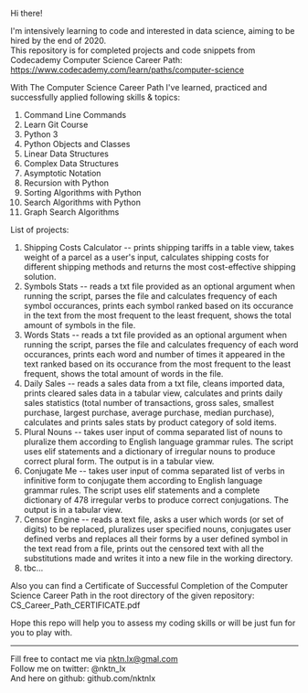 Hi there!


I'm intensively learning to code and interested in data science, aiming to be hired by the end of 2020.  
This repository is for completed projects and code snippets from Codecademy Computer Science Career Path: https://www.codecademy.com/learn/paths/computer-science  

With The Computer Science Career Path I've learned, practiced and successfully applied following skills & topics:  
1. Command Line Commands  
2. Learn Git Course  
3. Python 3  
4. Python Objects and Classes  
5. Linear Data Structures  
6. Complex Data Structures  
7. Asymptotic Notation  
8. Recursion with Python  
9. Sorting Algorithms with Python  
10. Search Algorithms with Python  
11. Graph Search Algorithms  


List of projects:
1. Shipping Costs Calculator -- prints shipping tariffs in a table view, takes weight of a parcel as a user's input, calculates shipping costs for different shipping methods and returns the most cost-effective shipping solution.     
2. Symbols Stats -- reads a txt file provided as an optional argument when running the script, parses the file and calculates frequency of each symbol occurances, prints each symbol ranked based on its occurance in the text from the most frequent to the least frequent, shows the total amount of symbols in the file.  
3. Words Stats -- reads a txt file provided as an optional argument when running the script, parses the file and calculates frequency of each word occurances, prints each word and number of times it appeared in the text ranked based on its occurance from the most frequent to the least frequent, shows the total amount of words in the file.        
4. Daily Sales -- reads a sales data from a txt file, cleans imported data, prints cleared sales data in a tabular view, calculates and prints daily sales statistics (total number of transactions, gross sales, smallest purchase, largest purchase, average purchase, median purchase), calculates and prints sales stats by product category of sold items.  
5. Plural Nouns -- takes user input of comma separated list of nouns to pluralize them according to English language grammar rules. The script uses elif statements and a dictionary of irregular nouns to produce correct plural form. The output is in a tabular view.  
6. Conjugate Me -- takes user input of comma separated list of verbs in infinitive form to conjugate them according to English language grammar rules. The script uses elif statements and a complete dictionary of 478 irregular verbs to produce correct conjugations. The output is in a tabular view.  
7. Censor Engine -- reads a text file, asks a user which words (or set of digits) to be replaced, pluralizes user specified nouns, conjugates user defined verbs and replaces all their forms by a user defined symbol in the text read from a file, prints out the censored text with all the substitutions made and writes it into a new file in the working directory.
8. tbc...  


Also you can find a Certificate of Successful Completion of the Computer Science Career Path in the root directory of the given repository: CS_Career_Path_CERTIFICATE.pdf  


Hope this repo will help you to assess my coding skills or will be just fun for you to play with.  



--------------------------------------------
Fill free to contact me via nktn.lx@gmal.com  
Follow me on twitter: @nktn_lx  
And here on github: github.com/nktnlx  